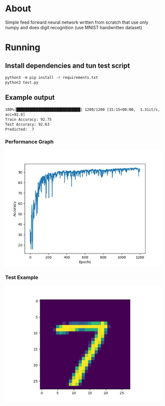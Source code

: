 # About

Simple feed forward neural network written from scratch that use only numpy and does digit recognition (use MNIST handwritten dataset)

# Running

## Install dependencies and tun test script
```
python3 -m pip install -r requirements.txt
python3 test.py
```

## Example output

```
100%|█████████████████████████████| 1200/1200 [15:15<00:00,  1.31it/s, acc=92.8]
Train Accuracy: 92.75
Test Accuracy: 92.63
Predicted:  7
```

### Performance Graph
![Performance_Graph](Performance_Graph.png)

### Test Example
![Seven](Seven.png)